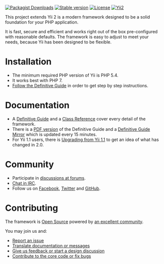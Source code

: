 [![Packagist Downloads](https://img.shields.io/packagist/dt/jucksearm/yii2-core.svg)](https://packagist.org/packages/jucksearm/yii2-core) [![Stable version](https://img.shields.io/packagist/v/jucksearm/yii2-core.svg)](https://packagist.org/packages/jucksearm/yii2-core) [![License](https://img.shields.io/packagist/l/jucksearm/yii2-core.svg)](https://packagist.org/packages/jucksearm/yii2-core) [![Yii2](https://img.shields.io/badge/Powered_by-Yii_Framework-green.svg?style=flat)](http://www.yiiframework.com/)

This project extends Yii 2 is a modern framework designed to be a solid foundation for your PHP application.

It is fast, secure and efficient and works right out of the box pre-configured with reasonable defaults.
The framework is easy to adjust to meet your needs, because Yii has been designed to be flexible.

# Installation

- The minimum required PHP version of Yii is PHP 5.4.
- It works best with PHP 7.
- [Follow the Definitive Guide](http://www.yiiframework.com/doc-2.0/guide-start-installation.html)
in order to get step by step instructions.

# Documentation

- A [Definitive Guide](http://www.yiiframework.com/doc-2.0/guide-index.html) and 
a [Class Reference](http://www.yiiframework.com/doc-2.0/index.html) cover every detail
of the framework.
- There is a [PDF version](http://stuff.cebe.cc/yii2-guide.en.pdf) of the Definitive Guide
and a [Definitive Guide Mirror](http://stuff.cebe.cc/yii2docs/) which is updated every 15 minutes.
- For Yii 1.1 users, there is [Upgrading from Yii 1.1](docs/guide/intro-upgrade-from-v1.md)
to get an idea of what has changed in 2.0.

# Community

- Participate in [discussions at forums](http://www.yiiframework.com/forum/).
- [Chat in IRC](http://www.yiiframework.com/chat/).
- Follow us on [Facebook](https://www.facebook.com/groups/yiitalk/), [Twitter](https://twitter.com/yiiframework)
and [GitHub](https://github.com/yiisoft/yii2).

# Contributing

The framework is [Open Source](LICENSE.md) powered by [an excellent community](https://github.com/yiisoft/yii2/graphs/contributors).

You may join us and:

- [Report an issue](docs/internals/report-an-issue.md)
- [Translate documentation or messages](docs/internals/translation-workflow.md)
- [Give us feedback or start a design discussion](http://www.yiiframework.com/forum/index.php/forum/42-general-discussions-for-yii-20/)
- [Contribute to the core code or fix bugs](docs/internals/git-workflow.md)